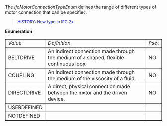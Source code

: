 ﻿The _IfcMotorConnectionTypeEnum_ defines the range of different types of motor connection that can be specified.

> <font color="#0000FF" size="-1"> HISTORY: New type in IFC 2x.
		  </font>
> 


**Enumeration**

<table border="1"> 
		<tr> 
		  <td><i>Value</i></td> 
		  <td><i>Definition</i></td> 
		  <td><i>Pset</i></td> 
		</tr> 
		<tr> 
		  <td>BELTDRIVE</td> 
		  <td>An indirect connection made through the medium of a shaped,
			 flexible continuous loop.</td> 
		  <td>NO</td> 
		</tr> 
		<tr> 
		  <td>COUPLING</td> 
		  <td>An indirect connection made through the medium of the viscosity of
			 a fluid.</td> 
		  <td>NO</td> 
		</tr> 
		<tr> 
		  <td>DIRECTDRIVE</td> 
		  <td>A direct, physical connection made between the motor and the driven
			 device.</td> 
		  <td>NO</td> 
		</tr> 
		<tr> 
		  <td>USERDEFINED</td> 
		  <td></td> 
		  <td></td> 
		</tr> 
		<tr> 
		  <td>NOTDEFINED</td> 
		  <td></td> 
		  <td></td> 
		</tr> 
	 </table>
